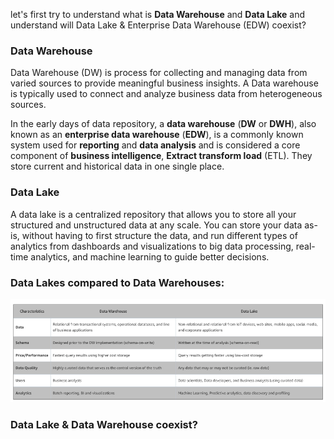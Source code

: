 
let's first try to understand what is **Data Warehouse** and **Data Lake** and understand will Data Lake & Enterprise Data Warehouse (EDW) coexist?

### Data Warehouse
Data Warehouse (DW) is process for collecting and managing data from varied sources to provide meaningful business insights. A Data warehouse is typically used to connect and analyze business data from heterogeneous sources.

In the early days of data repository, a **data warehouse** (**DW** or **DWH**), also known as an **enterprise data  warehouse** (**EDW**), is a commonly known system used for **reporting** and **data analysis** and is considered a core component of **business intelligence**, **Extract transform load** (ETL). They store current and historical data in one single place.

### Data Lake
A data lake is a centralized repository that allows you to store all your structured and unstructured data at any scale. You can store your data as-is, without having to first structure the data, and run different types of analytics from dashboards and visualizations to big data processing, real-time analytics, and machine learning to guide better decisions.

### Data Lakes compared to Data Warehouses:

![DLDW](https://github.com/gurditsingh/blog/blob/gh-pages/_screenshots/DataLake_DataWarehouse.jpg?raw=true)

### Data Lake & Data Warehouse coexist?

<!--stackedit_data:
eyJoaXN0b3J5IjpbMzU5MTkyMDQ1LDMwMzc4MzI2MSwxNDUzOD
k2MDEyLC0yMDUzNzU0NjI3LC04MDQ1NTkxMTYsNTk4NTgwOTE2
LC02MDMyMDQ5NDMsMzA5MTk0MDIzLDk2OTI2Njc0NCwxODM3Nz
Q0NzgwLC0xNzcyMjI1NzA0LC0xNjk0MDgyNTYsLTE2MjA2Njcz
MjQsLTIwMjY3OTU3MTMsLTE2ODk5MDg5NTIsNDgyNzYzMjAsMT
E4MTMxNjQxLC0xOTI3MjU3ODcwLDE2MTExMDQxMDUsLTExNDMx
NzYwNjZdfQ==
-->